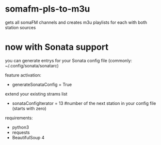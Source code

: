# somafm-pls-to-m3u
gets all somaFM channels and creates m3u playlists for each with both station sources

# now with Sonata support
you can generate entrys for your Sonata config file (commonly: ~/.config/sonata/sonatarc)

feature activation:
- generateSonataConfig = True

extend your existing strams list
- sonataConfigIterator = 13   #number of the next station in your config file (starts with zero)


requirements:
- python3
- requests
- BeautifulSoup 4
